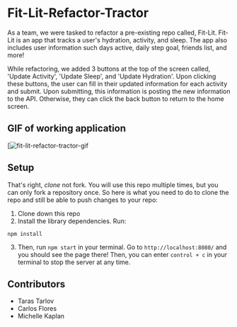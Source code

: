 # Fit-Lit-Refactor-Tractor

As a team, we were tasked to refactor a pre-existing repo called, Fit-Lit. Fit-Lit is an app that tracks a user's hydration, activity, and sleep. The app also includes user information such days active, daily step goal, friends list, and more!

While refactoring, we added 3 buttons at the top of the screen called, 'Update Activity', 'Update Sleep', and 'Update Hydration'. Upon clicking these buttons, the user can fill in their updated information for each activity and submit. Upon submitting, this information is posting the new information to the API. Otherwise, they can click the back button to return to the home screen.

## GIF of working application
[![fit-lit-refactor-tractor-gif](https://media.giphy.com/media/kfdjmEhG8DEMfk1tsI/giphy.gif)

## Setup

That's right, _clone_ not fork. You will use this repo multiple times, but you can only fork a repository once. So here is what you need to do to clone the repo and still be able to push changes to your repo:

1. Clone down this repo
2. Install the library dependencies. Run: 
```
npm install
```
3. Then, run `npm start` in your terminal. Go to `http://localhost:8080/` and you should see the page there! Then, you can enter `control + c` in your terminal to stop the server at any time.

## Contributors
- Taras Tarlov
- Carlos Flores
- Michelle Kaplan
